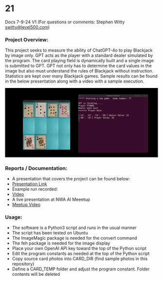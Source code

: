 # 21
Docs 7-9-24 V1 (For questions or comments:  Stephen Witty switty@level500.com)  

### Project Overview:
This project seeks to measure the ability of ChatGPT-4o to play Blackjack by image only.  GPT acts as the player with a standard dealer simulated by the program.  The card playing field is dynamically built and a single image is submitted to GPT.  GPT not only has to determine the card values in the image but also must understand the rules of Blackjack without instruction.    Statistics are kept over many Blackjack games.  Sample results can be found in the below presentation along with a video with a sample execution.
  

<img src="Pics/Playing cards.png" width="800">

### Reports / Documentation:
- A presentation that covers the project can be found below:
- [Presentation Link](https://github.com/switty42/21/blob/main/Presentations/Blackjack_070924.pdf)
- Example run recorded:
- [Video](https://youtu.be/eIN1_vbvNeE)
- A live presentation at NWA AI Meeetup
- [Meetup Video](https://youtu.be/iZ4p_z3oKnI)


### Usage:

- The software is a Python3 script and runs in the usual manner
- The script has been tested on Ubuntu
- The ImageMagic package is needed for the convert command
- The feh package is needed for the image display
- Place your own OpenAI API key toward the top of the Python script
- Edit the program constants as needed at the top of the Python script
- Copy source card photos into CARD_DIR (find sample photos in this repository)
- Define a CARD_TEMP folder and adjust the program constant.  Folder contents will be deleted
